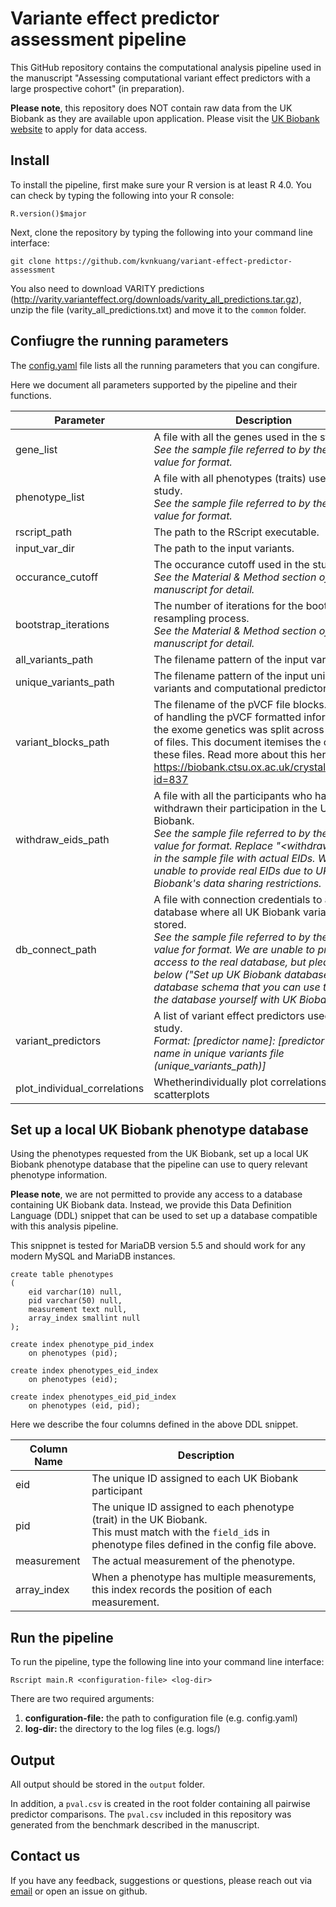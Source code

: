 # Variante effect predictor assessment pipeline

This GitHub repository contains the computational analysis pipeline used in the manuscript "Assessing computational variant effect predictors with a large prospective cohort" (in preparation).

**Please note**, this repository does NOT contain raw data from the UK Biobank as they are available upon application. Please visit the [UK Biobank website](https://www.ukbiobank.ac.uk/) to apply for data access.

## Install

To install the pipeline, first make sure your R version is at least R 4.0. You can check by typing the following into your R console:

```{r}
R.version()$major
```

Next, clone the repository by typing the following into your command line interface:
```
git clone https://github.com/kvnkuang/variant-effect-predictor-assessment
```

You also need to download VARITY predictions (http://varity.varianteffect.org/downloads/varity_all_predictions.tar.gz), unzip the file (varity_all_predictions.txt) and move it to the `common` folder.

## Confiugre the running parameters

The [config.yaml](config.yaml) file lists all the running parameters that you can congifure.

Here we document all parameters supported by the pipeline and their functions.

| Parameter | Description | Default Value |
| --- | --- | --- |
| gene_list| A file with all the genes used in the study.<br>*See the sample file referred to by the default value for format.* | [common/genes.csv](common/genes.csv) |
| phenotype_list | A file with all phenotypes (traits) used in the study. <br>*See the sample file referred to by the default value for format.* | [common/phenotypeDescriptions.csv](common/phenotypeDescriptions.csv) |
| rscript_path | The path to the RScript executable. | Rscript |
| input_var_dir | The path to the input variants. | input |
| occurance_cutoff | The occurance cutoff used in the study.<br>*See the Material & Method section of the manuscript for detail.* | 10 |
| bootstrap_iterations | The number of iterations for the bootstrap resampling process.<br>*See the Material & Method section of the manuscript for detail.* | 1000 |
| all_variants_path | The filename pattern of the input variant files. | ukb23148_c%s_b%s_v1_filtered_mut.csv |
| unique_variants_path | The filename pattern of the input unique variants and computational predictor scores. | ukb23148_c%s_b%s_v1_all_weights.csv |
| variant_blocks_path | The filename of the pVCF file blocks. For ease of handling the pVCF formatted information for the exome genetics was split across a number of files. This document itemises the content of these files. Read more about this here: https://biobank.ctsu.ox.ac.uk/crystal/refer.cgi?id=837 | common/pvcf_blocks.txt |
| withdraw_eids_path | A file with all the participants who have withdrawn their participation in the UK Biobank.<br>*See the sample file referred to by the default value for format. Replace "<withdrawn_eidx>" in the sample file with actual EIDs. We are unable to provide real EIDs due to UK Biobank's data sharing restrictions.* | [common/withdraws.csv](common/withdraws.csv) |
| db_connect_path | A file with connection credentials to a local database where all UK Biobank variants are stored.<br>*See the sample file referred to by the default value for format. We are unable to provide access to the real database, but please see below ("Set up UK Biobank database") for the database schema that you can use to set up the database yourself with UK Biobank data.* | [db_connect.yaml](db_connect.yaml) |
| variant_predictors | A list of variant effect predictors used in the study.<br>*Format: [predictor name]: [predictor column name in unique variants file (unique_variants_path)]* | *!incomplete list!*<br>VARITY: VARITY_R_LOO<br>PolyPhen-2: Polyphen2_selected_HVAR_score<br>... |
| plot_individual_correlations | Whetherindividually plot correlations as scatterplots | FALSE |

## Set up a local UK Biobank phenotype database

Using the phenotypes requested from the UK Biobank, set up a local UK Biobank phenotype database that the pipeline can use to query relevant phenotype information.

**Please note**, we are not permitted to provide any access to a database containing UK Biobank data. Instead, we provide this Data Definition Language (DDL) snippet that can be used to set up a database compatible with this analysis pipeline.

This snippnet is tested for MariaDB version 5.5 and should work for any modern MySQL and MariaDB instances.

```
create table phenotypes
(
	eid varchar(10) null,
	pid varchar(50) null,
	measurement text null,
	array_index smallint null
);

create index phenotype_pid_index
	on phenotypes (pid);

create index phenotypes_eid_index
	on phenotypes (eid);

create index phenotypes_eid_pid_index
	on phenotypes (eid, pid);
```

Here we describe the four columns defined in the above DDL snippet.

| Column Name | Description |
| --- | --- |
| eid | The unique ID assigned to each UK Biobank participant |
| pid | The unique ID assigned to each phenotype (trait) in the UK Biobank.<br>This must match with the `field_id`s in phenotype files defined in the config file above. |
| measurement | The actual measurement of the phenotype. |
| array_index | When a phenotype has multiple measurements, this index records the position of each measurement. |

## Run the pipeline

To run the pipeline, type the following line into your command line interface:

```
Rscript main.R <configuration-file> <log-dir>
```

There are two required arguments:
1. **configuration-file:** the path to configuration file (e.g. config.yaml)
2. **log-dir:** the directory to the log files (e.g. logs/)

## Output

All output should be stored in the `output` folder.

In addition, a `pval.csv` is created in the root folder containing all pairwise predictor comparisons. The `pval.csv` included in this repository was generated from the benchmark described in the manuscript.

## Contact us

If you have any feedback, suggestions or questions, please reach out via [email](mailto:kvn.kuang@mail.utoronto.ca) or open an issue on github.